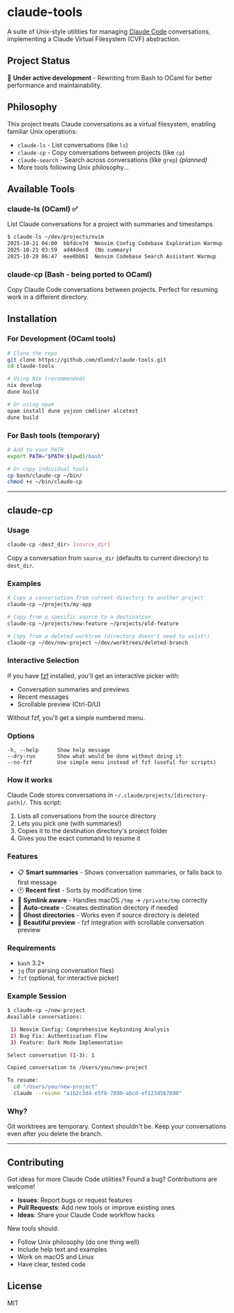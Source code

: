 # claude-tools

A suite of Unix-style utilities for managing [Claude Code](https://claude.com/claude-code) conversations, implementing a Claude Virtual Filesystem (CVF) abstraction.

## Project Status

🚧 **Under active development** - Rewriting from Bash to OCaml for better performance and maintainability.

## Philosophy

This project treats Claude conversations as a virtual filesystem, enabling familiar Unix operations:
- `claude-ls` - List conversations (like `ls`)
- `claude-cp` - Copy conversations between projects (like `cp`)
- `claude-search` - Search across conversations (like `grep`) *(planned)*
- More tools following Unix philosophy...

## Available Tools

### claude-ls (OCaml) ✅

List Claude conversations for a project with summaries and timestamps.

```bash
$ claude-ls ~/dev/projects/nvim
2025-10-21 04:00  bbfdce7d  Neovim Config Codebase Exploration Warmup
2025-10-21 03:59  ad44dec8  (No summary)
2025-10-20 06:47  eee0bb61  Neovim Codebase Search Assistant Warmup
```

### claude-cp (Bash - being ported to OCaml)

Copy Claude Code conversations between projects. Perfect for resuming work in a different directory.

## Installation

### For Development (OCaml tools)

```bash
# Clone the repo
git clone https://github.com/dlond/claude-tools.git
cd claude-tools

# Using Nix (recommended)
nix develop
dune build

# Or using opam
opam install dune yojson cmdliner alcotest
dune build
```

### For Bash tools (temporary)

```bash
# Add to your PATH
export PATH="$PATH:$(pwd)/bash"

# Or copy individual tools
cp bash/claude-cp ~/bin/
chmod +x ~/bin/claude-cp
```

---

## claude-cp

### Usage

```bash
claude-cp <dest_dir> [source_dir]
```

Copy a conversation from `source_dir` (defaults to current directory) to `dest_dir`.

### Examples

```bash
# Copy a conversation from current directory to another project
claude-cp ~/projects/my-app

# Copy from a specific source to a destination
claude-cp ~/projects/new-feature ~/projects/old-feature

# Copy from a deleted worktree (directory doesn't need to exist!)
claude-cp ~/dev/new-project ~/dev/worktrees/deleted-branch
```

### Interactive Selection

If you have [fzf](https://github.com/junegunn/fzf) installed, you'll get an interactive picker with:
- Conversation summaries and previews
- Recent messages
- Scrollable preview (Ctrl-D/U)

Without fzf, you'll get a simple numbered menu.

### Options

```
-h, --help      Show help message
--dry-run       Show what would be done without doing it
--no-fzf        Use simple menu instead of fzf (useful for scripts)
```

### How it works

Claude Code stores conversations in `~/.claude/projects/[directory-path]/`. This script:

1. Lists all conversations from the source directory
2. Lets you pick one (with summaries!)
3. Copies it to the destination directory's project folder
4. Gives you the exact command to resume it

### Features

- 📋 **Smart summaries** - Shows conversation summaries, or falls back to first message
- 🕐 **Recent first** - Sorts by modification time
- 🔗 **Symlink aware** - Handles macOS `/tmp` → `/private/tmp` correctly
- 📁 **Auto-create** - Creates destination directory if needed
- 👻 **Ghost directories** - Works even if source directory is deleted
- 🎨 **Beautiful preview** - fzf integration with scrollable conversation preview

### Requirements

- `bash` 3.2+
- `jq` (for parsing conversation files)
- `fzf` (optional, for interactive picker)

### Example Session

```bash
$ claude-cp ~/new-project
Available conversations:

 1) Neovim Config: Comprehensive Keybinding Analysis
 2) Bug Fix: Authentication Flow
 3) Feature: Dark Mode Implementation

Select conversation (1-3): 1

Copied conversation to /Users/you/new-project

To resume:
  cd "/Users/you/new-project"
  claude --resume "a1b2c3d4-e5f6-7890-abcd-ef1234567890"
```

### Why?

Git worktrees are temporary. Context shouldn't be. Keep your conversations even after you delete the branch.

---

## Contributing

Got ideas for more Claude Code utilities? Found a bug? Contributions are welcome!

- **Issues**: Report bugs or request features
- **Pull Requests**: Add new tools or improve existing ones
- **Ideas**: Share your Claude Code workflow hacks

New tools should:
- Follow Unix philosophy (do one thing well)
- Include help text and examples
- Work on macOS and Linux
- Have clear, tested code

## License

MIT
